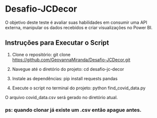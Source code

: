# Desafio-JCDecor
O objetivo deste teste é avaliar suas habilidades em consumir uma API externa, manipular os dados recebidos e criar visualizações no Power BI.

## Instruções para Executar o Script

1. Clone o repositório:
   git clone https://github.com/GeovannaMiranda/Desafio-JCDecor.git

2. Navegue até o diretório do projeto:
    cd desafio-jc-decor

3. Instale as dependências:
    pip install requests pandas

4. Execute o script no terminal do projeto:
    python find_covid_data.py


O arquivo covid_data.csv será gerado no diretório atual.

### ps: quando clonar já existe um .csv então apague antes.
